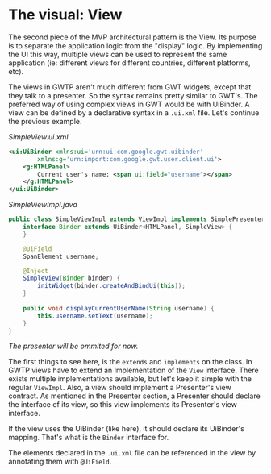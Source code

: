 # The visual: View

The second piece of the MVP architectural pattern is the View. Its purpose is to separate the application logic from the "display" logic. By implementing the UI this way, multiple views can be used to represent the same application (ie: different views for different countries, different platforms, etc). 

The views in GWTP aren't much different from GWT widgets, except that they talk to a presenter. So the syntax remains pretty similar to GWT's. The preferred way of using complex views in GWT would be with UiBinder. A view can be defined by a declarative syntax in a `.ui.xml` file. Let's continue the previous example.

_SimpleView.ui.xml_

```xml
<ui:UiBinder xmlns:ui='urn:ui:com.google.gwt.uibinder'
        xmlns:g='urn:import:com.google.gwt.user.client.ui'>
    <g:HTMLPanel>
        Current user's name: <span ui:field="username"></span>
    </g:HTMLPanel>
</ui:UiBinder>
```


_SimpleViewImpl.java_
```java
public class SimpleViewImpl extends ViewImpl implements SimplePresenter.MyView {
    interface Binder extends UiBinder<HTMLPanel, SimpleView> {
    }

    @UiField
    SpanElement username;

    @Inject
    SimpleView(Binder binder) {
        initWidget(binder.createAndBindUi(this));
    }
    
    public void displayCurrentUserName(String username) {
        this.username.setText(username);
    }
}
```

_The presenter will be ommited for now._

The first things to see here, is the `extends` and `implements` on the class. In GWTP views have to extend an Implementation of the `View` interface. There exists multiple implementations available, but let's keep it simple with the regular `ViewImpl`. Also, a view should implement a Presenter's view contract. As mentioned in the Presenter section, a Presenter should declare the interface of its view, so this view implements its Presenter's view interface.

If the view uses the UiBinder (like here), it should declare its UiBinder's mapping. That's what is the `Binder` interface for.

The elements declared in the `.ui.xml` file can be referenced in the view by annotating them with `@UiField`.


